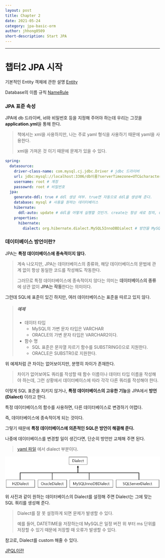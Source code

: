 ```yaml
---
layout: post
title: Chapter 2
date: 2021-05-24
category: jpa-basic-orm
author: jhhong0509
short-description: Start JPA
---
```

------

# 챕터2 JPA 시작

기본적인 Entity 객체에 관한 설명 [Entity](../spring_boot_sole_web/codes/DTOs_and_Entity.md)

Database의 이름 규칙 [NameRule](../../../database/column_name_rule.md)

### JPA 표준 속성

JPA에 db 드라이버, id와 비밀번호 등을 지정해 주어야 하는데 우리는 그것을 **application.yml**을 통해 한다.

> 책에서는 xml을 사용하지만, 나는 주로 yaml 형식을 사용하기 때문에 yaml을 사용한다.
>
> xml을 가져온 것 이기 때문에 문제가 있을 수 있다.

``` yaml
spring:
  datasource:
    driver-class-name: com.mysql.cj.jdbc.Driver # jdbc 드라이버
    url: jdbc:mysql://localhost:3306/db이름?serverTimezone=UTC&characterEncoding=UTF-8 #db url
    username: root # 계정
    passowrd: root # 비밀번호
  jpa:
    generate-ddl: true # ddl 생성 여부. true면 자동으로 ddl을 생성해 준다.
    database: mysql # 사용을 원하는 데이터베이스
    hibernate:
      ddl-auto: update # ddl을 어떻게 실행할 것인가. create는 항상 새로 정의, update는 변경 사항만 적용, none은 안함
    properties:
      hibernate:
        dialect: org.hibernate.dialect.MySQL5InnoDBDialect # 방언을 MySQL5 InnoDB로 바꿈
```

### 데이터베이스 방언이란?

JPA는 **특정 데이터베이스에 종속적이지 않다.**

> 계속 나오지만, JPA는 데이터베이스의 종류와, 해당 데이터베이스의 문법에 관계 없이 항상 동일한 코드를 작성해도 작동한다.
>
> 그러므로 특정 데이터베이스에 종속적이지 않다는 의미는 **데이터베이스의 종류**에 상관 없이 **JPA는 작동**한다는 의미이다.

그런데 SQL에 표준이 있긴 하지만, 여러 데이터베이스는 표준을 따르고 있지 않다.

> ##### 예제
>
> - 데이터 타입
>   - MySQL의 가변 문자 타입은 VARCHAR
>   - ORACLE의 가변 문자 타입은 VARCHAR2이다.
> - 함수 명
>   - SQL 표준은 문자열 자르기 함수를 SUBSTRING()으로 지원한다.
>   - ORACLE은 SUBSTR()로 지원한다.

위 예제처럼 큰 차이는 없어보이지만, 분명히 차이가 존재한다.

> 차이가 없어보여도 쿼리를 작성할 때 함수 이름이나 데이터 타입 이름을 작성해야 하는데, 그런 상황에서 데이터베이스에 따라 각각 다른 쿼리를 작성해야 한다.

이렇게 SQL 표준을 지키지 않거나, **특정 데이터베이스의 고유한 기능**을 JPA에서 **방언(Dialect)** 이라고 한다.

특정 데이터베이스의 함수를 사용하면, 다른 데이터베이스로 변경하기 어렵다.

즉, 데이터베이스에 종속적이게 되는 것이다.

그렇기 때문에 **특정 데이터베이스에 의존적인 SQL은 방언이 해결해 준다.**

나중에 데이터베이스를 변경할 일이 생긴다면, 단순히 방언만 교체해 주면 된다.

> [yaml 파일](#JPA-표준-속성) 에서 dialect 부분이다.

![sql_dialect](images/sql_dialect.jpg)

위 사진과 같이 원하는 데이터베이스의 Dialect를 설정해 주면 Dialect는 그에 맞는 SQL 쿼리를 생성해 준다.

> Dialect를 잘 못 설정하게 되면 문제가 발생할 수 있다.
>
> 예를 들어, DATETIME을 저장하는데 MySQL은 일정 버전 위 부터 ms 단위를 저장할 수 있기 때문에 저장할 때 오류가 발생할 수 있다.

참고로, Dialect를 custom 해줄 수 있다.

[JPQL이란](../orm/what_is_jpql.md)

